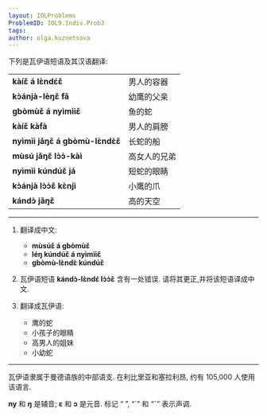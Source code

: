 ```yaml
---
layout: IOLProblems
ProblemID: IOL9.Indiv.Prob3
tags:
author: olga.kuznetsova
---
```


下列是瓦伊语短语及其汉语翻译:

<table>
<tr><td><strong>kàíɛ̌ á lɛ̀ndɛ́ɛ̌</strong></td><td>男人的容器</td></tr>
<tr><td><strong>kɔ̀ánjà-lèŋɛ̌ fǎ</strong></td><td>幼鹰的父亲</td></tr>
<tr><td><strong>gbòmùɛ̌ á nyìmììɛ̌</strong></td><td>鱼的蛇</td></tr>
<tr><td><strong>kàíɛ̌ kàfà</strong></td><td>男人的肩膀</td></tr>
<tr><td><strong>nyìmìì jǎŋɛ̌ á gbòmù-lɛ̀ndɛ̀ɛ̌</strong></td><td>长蛇的船</td></tr>
<tr><td><strong>mùsú jǎŋɛ̌ lɔ̀ɔ̀-kàì</strong></td><td>高女人的兄弟</td></tr>
<tr><td><strong>nyìmìì kúndúɛ̌ já</strong></td><td>短蛇的眼睛</td></tr>
<tr><td><strong>kɔ̀ánjà lɔ̀ɔ̀ɛ̌ kɛ̀njì</strong></td><td>小鹰的爪</td></tr>
<tr><td><strong>kándɔ̀ jǎŋɛ̌</strong></td><td>高的天空</td></tr>
</table>

---

1. 翻译成中文:
    * **mùsúɛ̌ á gbòmùɛ̌**
    * **léŋ kúndúɛ̌ á nyìmììɛ̌**
    * **gbòmù-lɛ̀ndɛ̀ kúndúɛ̌**
    
2. 瓦伊语短语 **kándɔ̀-lɛ̀ndɛ́ lɔ̀ɔ̀ɛ̌** 含有一处错误. 请将其更正,并将该短语译成中文.

3. 翻译成瓦伊语:
    * 鹰的蛇
    * 小孩子的眼睛
    * 高男人的姐妹
    * 小幼蛇

---

瓦伊语隶属于曼德语族的中部语支. 在利比里亚和塞拉利昂, 约有 105,000 人使用该语言.

**ny** 和 **ŋ** 是辅音; **ɛ** 和 **ɔ** 是元音. 标记 “ ́”, “`” 和 “ˇ” 表示声调.
